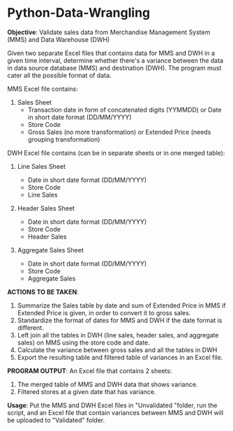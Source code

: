 # Python-Data-Wrangling

**Objective**: Validate sales data from Merchandise Management System (MMS) and Data Warehouse (DWH)

Given two separate Excel files that contains data for MMS and DWH in a given time interval, determine whether there's a variance 
between the data in data source database (MMS) and destination (DWH). The program must cater all the possible format of data.

MMS Excel file contains: 
1. Sales Sheet 
   - Transaction date in form of concatenated digits (YYMMDD) or Date in short date format (DD/MM/YYYY)
   - Store Code
   - Gross Sales (no more transformation) or Extended Price (needs grouping transformation)

DWH Excel file contains (can be in separate sheets or in one merged table): 
1. Line Sales Sheet 
   - Date in short date format (DD/MM/YYYY)
   - Store Code
   - Line Sales
     
2. Header Sales Sheet 
   - Date in short date format (DD/MM/YYYY)
   - Store Code
   - Header Sales 

3. Aggregate Sales Sheet 
   - Date in short date format (DD/MM/YYYY)
   - Store Code
   - Aggregate Sales

**ACTIONS TO BE TAKEN**: 
1. Summarize the Sales table by date and sum of Extended Price in MMS if Extended Price is given, in order to convert it to gross sales.
2. Standardize the format of dates for MMS and DWH if the date format is different.
3. Left join all the tables in DWH (line sales, header sales, and aggregate sales) on MMS using the store code and date.
4. Calculate the variance between gross sales and all the tables in DWH 
5. Export the resulting table and filtered table of variances in an Excel file.
   
**PROGRAM OUTPUT**: An Excel file that contains 2 sheets: 
1. The merged table of MMS and DWH data that shows variance.
2. Filtered stores at a given date that has variance.

**Usage**: Put the MMS and DWH Excel files in "Unvalidated "folder, run the script, and an Excel file that contain variances between MMS and DWH will be uploaded to "Validated" folder.



